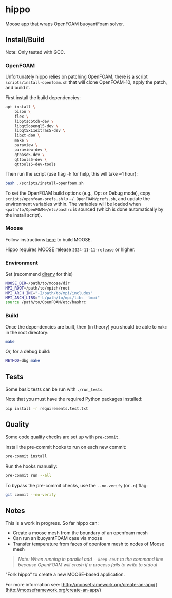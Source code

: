 # hippo

Moose app that wraps OpenFOAM buoyantFoam solver.

## Install/Build

Note: Only tested with GCC.

### OpenFOAM

Unfortunately hippo relies on patching OpenFOAM,
there is a script `scripts/install-openfoam.sh` that will clone
OpenFOAM-10, apply the patch, and build it.

First install the build dependencies:

```bash
apt install \
    bison \
    flex \
    libptscotch-dev \
    libqt5opengl5-dev \
    libqt5x11extras5-dev \
    libxt-dev \
    make \
    paraview \
    paraview-dev \
    qtbase5-dev \
    qttools5-dev \
    qttools5-dev-tools
```

Then run the script (use flag `-h` for help, this will take ~1 hour):

```bash
bash ./scripts/install-openfoam.sh
```

To set the OpenFOAM build options (e.g., Opt or Debug mode),
copy `scripts/openfoam-prefs.sh` to `~/.OpenFOAM/prefs.sh`,
and update the environment variables within.
The variables will be loaded when `<path/to/OpenFOAM>/etc/bashrc` is sourced
(which is done automatically by the install script).

### Moose

Follow instructions
[here](https://mooseframework.inl.gov/getting_started/installation/gcc_install_moose.html)
to build MOOSE.

Hippo requires MOOSE release `2024-11-11-release` or higher.

### Environment

Set (recommend [direnv](https://direnv.net/) for this)

```bash
MOOSE_DIR=/path/to/moose/dir
MPI_ROOT=/path/to/mpich/root
MPI_ARCH_INC="-I/path/to/mpi/includes"
MPI_ARCH_LIBS="-L/path/to/mpi/libs -lmpi"
source /path/to/OpenFOAM/etc/bashrc
```

### Build

Once the dependencies are built, then (in theory) you should be able to `make` in the root directory:

```bash
make
```

Or, for a debug build:

```bash
METHOD=dbg make
```

## Tests

Some basic tests can be run with `./run_tests`.

Note that you must have the required Python packages installed:

```bash
pip install -r requirements.test.txt
```

## Quality

Some code quality checks are set up with
[`pre-commit`](https://pre-commit.com/).

Install the pre-commit hooks to run on each new commit:

```bash
pre-commit install
```

Run the hooks manually:

```bash
pre-commit run --all
```

To bypass the pre-commit checks, use the `--no-verify` (or `-n`) flag:

```bash
git commit --no-verify
```

## Notes

This is a work in progress.
So far hippo can:

- Create a moose mesh from the boundary of an openfoam mesh
- Can run an buoyantFOAM case via moose
- Transfer temperature from faces of openfoam mesh to nodes of Moose mesh

> *Note: When running in parallel add `--keep-cout` to the command line
> because OpenFOAM will crash if a process fails to write to stdout*

"Fork hippo" to create a new MOOSE-based application.

For more information see: [http://mooseframework.org/create-an-app/](http://mooseframework.org/create-an-app/)
